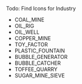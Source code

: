 
Todo:
Find Icons for Industry
* COAL_MINE
* OIL_RIG
* OIL_WELL
* COPPER_MINE
* TOY_FACTOR
* PLASTIC_FOUNTAIN
* BUBBLE_GENERATOR
* BUBBLE_CATCHER
* TOFFEE_QUARRY
* SUGAR_MINE_SIEVE
